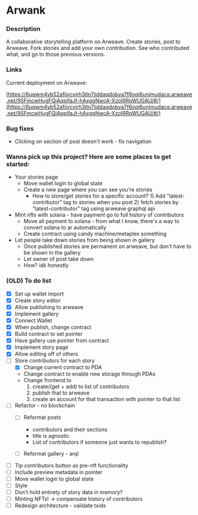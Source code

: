 # Arwank
### Description

A collaborative storytelling platform on Arweave. Create stories, post to Arweave. Fork stories and add your own contribution. See who contributed what, and go to those previous versions.

### Links

Current deployment on Arweave:

[https://6uqwm4yb52afiiycvjrh3itn7iiddaqdobya7f6oqi6unjmudacq.arweave.net/9SFmcwHugFQjAqpifaJt-hAxggNwcA-XzoI9RqWUGAU/#/](https://6uqwm4yb52afiiycvjrh3itn7iiddaqdobya7f6oqi6unjmudacq.arweave.net/9SFmcwHugFQjAqpifaJt-hAxggNwcA-XzoI9RqWUGAU/#/)

### Bug fixes

- Clicking on section of post doesn't work - fix navigation

### Wanna pick up this project? Here are some places to get started:

- Your stories page
    - Move wallet login to global state
    - Create a new page where you can see you're stories
        - How to store/get stories for a specific account? 1) Add "latest-contributor" tag to stories when you post 2) fetch stories by "latest-contributor" tag using arweave graphql api
- Mint nfts with solana - have payment go to full history of contributors
    - Move all payment to solana - from what I know, there's a way to convert solana to ar automatically
    - Create contract using candy machine/metaplex something
- Let people take down stories from being shown in gallery
    - Once published stories are permanent on arweave, but don't have to be shown in the gallery
    - Let owner of post take down
    - How? idk honestly

### (OLD) To do list
- [x] Set up wallet import
- [x] Create story editor
- [x] Allow publishing to arweave
- [x] Implement gallery
- [x] Connect Wallet
- [x] When publish, change contract
- [x] Build contract to set pointer
- [x] Have gallery use pointer from contract
- [x] Implement story page
- [x] Allow editing off of others
- [ ] Store contributors for each story
    - [x] Change current contract to PDA
    - Change contract to enable new storage through PDAs
    - Change frontend to
        1. create/(get + add) to list of contributors
        2. publish that to arweave
        3. create an account for that transaction with pointer to that list
- [ ] Refactor - no blockchain
    - [ ] Reformat posts
        - contributors and their sections
        - title is agnostic
        - List of contributors if someone just wants to republish?
    - [ ] Reformat gallery - arql



- [ ] Tip contributors button as pre-nft functionality
- [ ] Include preview metadata in pointer
- [ ] Move wallet login to global state
- [ ] Style
- [ ] Don't hold entirety of story data in memory?
- [ ] Minting NFTs! -> compensate history of contributors
- [ ] Redesign architecture - validate txids